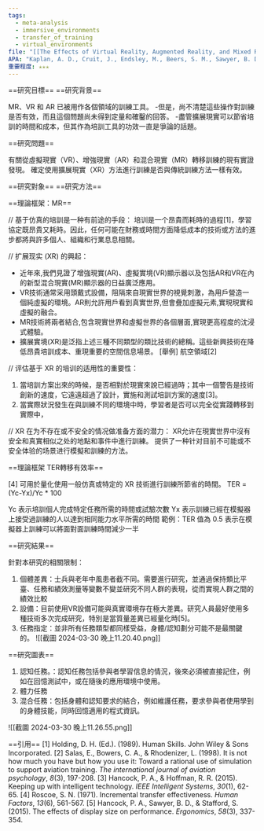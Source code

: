 ```yaml
---
tags:
  - meta-analysis
  - immersive_environments
  - transfer_of_training
  - virtual_environments
file: "[[The Effects of Virtual Reality, Augmented Reality, and Mixed Reality as Training Enhancement Methods A Meta-Analysis.pdf]]"
APA: "Kaplan, A. D., Cruit, J., Endsley, M., Beers, S. M., Sawyer, B. D., & Hancock, P. A. (2021). The effects of virtual reality, augmented reality, and mixed reality as training enhancement methods: A meta-analysis. Human factors, 63(4), 706-726."
重要程度: ✭✭✭
---
```

==研究目標==
==研究背景==

MR、VR 和 AR 已被用作各個領域的訓練工具。 -但是，尚不清楚這些操作對訓練是否有效，而且這個問題尚未得到定量和確鑿的回答。 -盡管擴展現實可以節省培訓的時間和成本，但其作為培訓工具的功效一直是爭論的話題。


==研究問題==

有關從虛擬現實（VR）、增強現實（AR）和混合現實（MR）轉移訓練的現有實證發現。 確定使用擴展現實（XR）方法進行訓練是否與傳統訓練方法一樣有效。


==研究對象==
==研究方法==


==理論框架：MR==

// 基于仿真的培訓是一种有前途的手段：
培训是一个昂貴而耗時的過程[1]，學習協定既昂貴又耗時。因此，任何可能在財務或時間方面降低成本的技術或方法的進步都將與許多個人、組織和行業息息相關。


// 扩展现实 (XR) 的興起：
- 近年來,我們見證了增強現實(AR)、虛擬實境(VR)顯示器以及包括AR和VR在內的新型混合現實(MR)顯示器的日益廣泛應用。
- VR技術通常采用頭戴式設備，阻隔來自現實世界的視覺刺激，為用戶營造一個純虛擬的環境。AR則允許用戶看到真實世界,但會疊加虛擬元素,實現現實和虛擬的融合。
- MR技術將兩者結合,包含現實世界和虛擬世界的各個層面,實現更高程度的沈浸式體驗。  
- 擴展實境(XR)是泛指上述三種不同類型的類比技術的總稱。這些新興技術在降低昂貴培訓成本、重現重要的空間信息場景。
[舉例] 航空領域[2]


// 评估基于 XR 的培训的适用性的重要性：
1. 當培訓方案出來的時候，是否相對於現實來說已經過時；其中一個警告是技術創新的速度，它遠遠超過了設計，實施和測試培訓方案的速度[3]。
2. 當實際狀況發生在與訓練不同的環境中時，學習者是否可以完全從實踐轉移到實際中，


// XR 在为不存在或不安全的情况做准备方面的潜力：
XR允许在現實世界中沒有安全和真實相似之处的地點和事件中進行訓練。 提供了一种针对目前不可能或不安全体验的场景进行模擬和訓練的方法。


==理論框架 TER轉移有效率==

[4] 可用於量化使用一般仿真或特定的 XR 技術進行訓練所節省的時間。
TER = (Yc-Yx)/Yc * 100

Yc 表示培訓個人完成特定任務所需的時間或試驗次數
Yx 表示訓練已經在模擬器上接受過訓練的人以達到相同能力水平所需的時間
範例：TER 值為 0.5 表示在模擬器上訓練可以將面對面訓練時間減少一半


==研究結果==

針對本研究的相關限制：
1. 個體差異：士兵與老年中風患者截不同。需要進行研究，並通過保持類比平臺、任務和績效測量等變數不變並研究不同人群的表現，從而實現人群之間的績效比較
2. 設備：目前使用VR設備可能與真實環境存在極大差異。研究人員最好使用多種技術多次完成研究，特別是當質量差異已經量化時[5]。
3. 任務指定：並非所有任務類型都同樣受益，身體/認知劃分可能不是最關鍵的。
  ![[截圖 2024-03-30 晚上11.20.40.png]]
  
  ==研究圖表==
1. 認知任務。：認知任務包括參與者學習信息的情況，後來必須被直接記住，例如在回憶測試中，或在隨後的應用環境中使用。
2. 體力任務
3. 混合任務：包括身體和認知要求的結合，例如維護任務，要求參與者使用學到的身體技能，同時回憶適用的程式資訊。

![[截圖 2024-03-30 晚上11.26.55.png]]


==引用==
[1] Holding, D. H. (Ed.). (1989). Human Skills. John Wiley & Sons Incorporated.
[2] Salas, E., Bowers, C. A., & Rhodenizer, L. (1998). It is not how much you have but how you use it: Toward a rational use of simulation to support aviation training. _The international journal of aviation psychology_, _8_(3), 197-208.
[3] Hancock, P. A., & Hoffman, R. R. (2015). Keeping up with intelligent technology. _IEEE Intelligent Systems_, _30_(1), 62-65.
[4] Roscoe, S. N. (1971). Incremental transfer effectiveness. _Human Factors_, _13_(6), 561-567.
[5] Hancock, P. A., Sawyer, B. D., & Stafford, S. (2015). The effects of display size on performance. _Ergonomics_, _58_(3), 337-354.